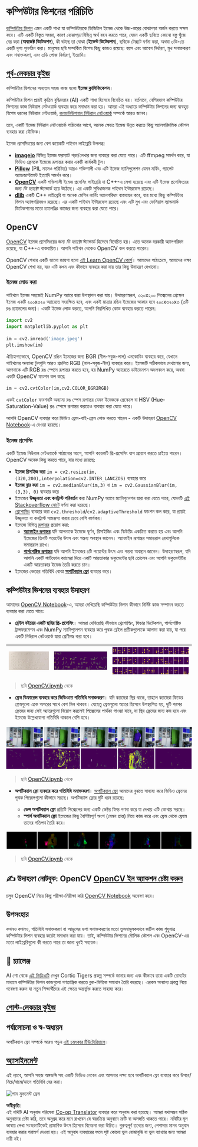 <!--
CO_OP_TRANSLATOR_METADATA:
{
  "original_hash": "4bedc8e702db17260cfe824d58b6cfd4",
  "translation_date": "2025-08-26T09:36:35+00:00",
  "source_file": "lessons/4-ComputerVision/06-IntroCV/README.md",
  "language_code": "bn"
}
-->
# কম্পিউটার ভিশনের পরিচিতি

[কম্পিউটার ভিশন](https://wikipedia.org/wiki/Computer_vision) এমন একটি শাখা যা কম্পিউটারকে ডিজিটাল ইমেজ থেকে উচ্চ-স্তরের বোঝাপড়া অর্জন করতে সক্ষম করে। এটি একটি বিস্তৃত সংজ্ঞা, কারণ *বোঝাপড়া* বিভিন্ন অর্থ বহন করতে পারে, যেমন একটি ছবিতে কোনো বস্তু খুঁজে বের করা (**অবজেক্ট ডিটেকশন**), কী ঘটছে তা বোঝা (**ইভেন্ট ডিটেকশন**), ছবিকে টেক্সটে বর্ণনা করা, অথবা ৩ডি-তে একটি দৃশ্য পুনর্গঠন করা। মানুষের ছবি সম্পর্কিত বিশেষ কিছু কাজও রয়েছে: বয়স এবং আবেগ নির্ধারণ, মুখ সনাক্তকরণ এবং শনাক্তকরণ, এবং ৩ডি পোজ নির্ধারণ, ইত্যাদি।

## [পূর্ব-লেকচার কুইজ](https://red-field-0a6ddfd03.1.azurestaticapps.net/quiz/106)

কম্পিউটার ভিশনের অন্যতম সহজ কাজ হলো **ইমেজ ক্লাসিফিকেশন**।

কম্পিউটার ভিশন প্রায়ই কৃত্রিম বুদ্ধিমত্তার (AI) একটি শাখা হিসেবে বিবেচিত হয়। বর্তমানে, বেশিরভাগ কম্পিউটার ভিশনের কাজ নিউরাল নেটওয়ার্ক ব্যবহার করে সমাধান করা হয়। আমরা এই অধ্যায়ে কম্পিউটার ভিশনের জন্য ব্যবহৃত বিশেষ ধরনের নিউরাল নেটওয়ার্ক, [কনভলিউশনাল নিউরাল নেটওয়ার্ক](../07-ConvNets/README.md) সম্পর্কে আরও জানব।

তবে, একটি ইমেজ নিউরাল নেটওয়ার্কে পাঠানোর আগে, অনেক ক্ষেত্রে ইমেজ উন্নত করতে কিছু অ্যালগরিদমিক কৌশল ব্যবহার করা যৌক্তিক।

ইমেজ প্রসেসিংয়ের জন্য বেশ কয়েকটি পাইথন লাইব্রেরি উপলব্ধ:

* **[imageio](https://imageio.readthedocs.io/en/stable/)** বিভিন্ন ইমেজ ফরম্যাট পড়া/লেখার জন্য ব্যবহার করা যেতে পারে। এটি ffmpeg সমর্থন করে, যা ভিডিও ফ্রেমকে ইমেজে রূপান্তর করার একটি কার্যকরী টুল।
* **[Pillow](https://pillow.readthedocs.io/en/stable/index.html)** (PIL নামেও পরিচিত) আরও শক্তিশালী এবং এটি ইমেজ ম্যানিপুলেশন যেমন মর্ফিং, প্যালেট অ্যাডজাস্টমেন্ট ইত্যাদি সমর্থন করে।
* **[OpenCV](https://opencv.org/)** একটি শক্তিশালী ইমেজ প্রসেসিং লাইব্রেরি যা C++-এ লেখা হয়েছে এবং এটি ইমেজ প্রসেসিংয়ের জন্য *ডি ফ্যাক্টো* স্ট্যান্ডার্ড হয়ে উঠেছে। এর একটি সুবিধাজনক পাইথন ইন্টারফেস রয়েছে।
* **[dlib](http://dlib.net/)** একটি C++ লাইব্রেরি যা অনেক মেশিন লার্নিং অ্যালগরিদম বাস্তবায়ন করে, যার মধ্যে কিছু কম্পিউটার ভিশন অ্যালগরিদমও রয়েছে। এর একটি পাইথন ইন্টারফেস রয়েছে এবং এটি মুখ এবং ফেসিয়াল ল্যান্ডমার্ক ডিটেকশনের মতো চ্যালেঞ্জিং কাজের জন্য ব্যবহার করা যেতে পারে।

## OpenCV

[OpenCV](https://opencv.org/) ইমেজ প্রসেসিংয়ের জন্য *ডি ফ্যাক্টো* স্ট্যান্ডার্ড হিসেবে বিবেচিত হয়। এতে অনেক দরকারী অ্যালগরিদম রয়েছে, যা C++-এ বাস্তবায়িত। আপনি পাইথন থেকেও OpenCV কল করতে পারেন।

OpenCV শেখার একটি ভালো জায়গা হলো [এই Learn OpenCV কোর্স](https://learnopencv.com/getting-started-with-opencv/)। আমাদের পাঠ্যক্রমে, আমাদের লক্ষ্য OpenCV শেখা নয়, বরং এটি কখন এবং কীভাবে ব্যবহার করা যায় তার কিছু উদাহরণ দেখানো।

### ইমেজ লোড করা

পাইথনে ইমেজ সহজেই NumPy অ্যারে দ্বারা উপস্থাপন করা যায়। উদাহরণস্বরূপ, ৩২০x২০০ পিক্সেলের গ্রেস্কেল ইমেজ একটি ২০০x৩২০ অ্যারেতে সংরক্ষিত হবে, এবং একই মাত্রার রঙিন ইমেজের আকার হবে ২০০x৩২০x৩ (৩টি রঙ চ্যানেলের জন্য)। একটি ইমেজ লোড করতে, আপনি নিম্নলিখিত কোড ব্যবহার করতে পারেন:

```python
import cv2
import matplotlib.pyplot as plt

im = cv2.imread('image.jpeg')
plt.imshow(im)
```

ঐতিহ্যগতভাবে, OpenCV রঙিন ইমেজের জন্য BGR (নীল-সবুজ-লাল) এনকোডিং ব্যবহার করে, যেখানে পাইথনের অন্যান্য টুলগুলি আরও প্রচলিত RGB (লাল-সবুজ-নীল) ব্যবহার করে। ইমেজটি সঠিকভাবে দেখানোর জন্য, আপনাকে এটি RGB রঙ স্পেসে রূপান্তর করতে হবে, হয় NumPy অ্যারেতে ডাইমেনশন অদলবদল করে, অথবা একটি OpenCV ফাংশন কল করে:

```python
im = cv2.cvtColor(im,cv2.COLOR_BGR2RGB)
```

একই `cvtColor` ফাংশনটি অন্যান্য রঙ স্পেস রূপান্তর যেমন ইমেজকে গ্রেস্কেলে বা HSV (Hue-Saturation-Value) রঙ স্পেসে রূপান্তর করতেও ব্যবহার করা যেতে পারে।

আপনি OpenCV ব্যবহার করে ভিডিও ফ্রেম-বাই-ফ্রেম লোড করতে পারেন - একটি উদাহরণ [OpenCV Notebook](../../../../../lessons/4-ComputerVision/06-IntroCV/OpenCV.ipynb)-এ দেওয়া হয়েছে।

### ইমেজ প্রসেসিং

একটি ইমেজ নিউরাল নেটওয়ার্কে পাঠানোর আগে, আপনি কয়েকটি প্রি-প্রসেসিং ধাপ প্রয়োগ করতে চাইতে পারেন। OpenCV অনেক কিছু করতে পারে, যার মধ্যে রয়েছে:

* **ইমেজ রিসাইজ করা** `im = cv2.resize(im, (320,200),interpolation=cv2.INTER_LANCZOS)` ব্যবহার করে
* **ইমেজ ব্লার করা** `im = cv2.medianBlur(im,3)` বা `im = cv2.GaussianBlur(im, (3,3), 0)` ব্যবহার করে
* ইমেজের **উজ্জ্বলতা এবং কনট্রাস্ট পরিবর্তন** করা NumPy অ্যারে ম্যানিপুলেশন দ্বারা করা যেতে পারে, যেমনটি [এই Stackoverflow নোটে](https://stackoverflow.com/questions/39308030/how-do-i-increase-the-contrast-of-an-image-in-python-opencv) বর্ণনা করা হয়েছে।
* [থ্রেশোল্ডিং](https://docs.opencv.org/4.x/d7/d4d/tutorial_py_thresholding.html) ব্যবহার করা `cv2.threshold`/`cv2.adaptiveThreshold` ফাংশন কল করে, যা প্রায়ই উজ্জ্বলতা বা কনট্রাস্ট সামঞ্জস্য করার চেয়ে বেশি কার্যকর।
* ইমেজে বিভিন্ন [রূপান্তর](https://docs.opencv.org/4.5.5/da/d6e/tutorial_py_geometric_transformations.html) প্রয়োগ করা:
    - **[অ্যাফাইন রূপান্তর](https://docs.opencv.org/4.5.5/d4/d61/tutorial_warp_affine.html)** যদি আপনাকে ইমেজে ঘূর্ণন, রিসাইজিং এবং স্কিউয়িং একত্রিত করতে হয় এবং আপনি ইমেজের তিনটি পয়েন্টের উৎস এবং গন্তব্য অবস্থান জানেন। অ্যাফাইন রূপান্তর সমান্তরাল রেখাগুলিকে সমান্তরাল রাখে।
    - **[পার্সপেক্টিভ রূপান্তর](https://medium.com/analytics-vidhya/opencv-perspective-transformation-9edffefb2143)** যদি আপনি ইমেজের ৪টি পয়েন্টের উৎস এবং গন্তব্য অবস্থান জানেন। উদাহরণস্বরূপ, যদি আপনি একটি স্মার্টফোন ক্যামেরা দিয়ে একটি আয়তাকার ডকুমেন্টের ছবি তোলেন এবং আপনি ডকুমেন্টটির একটি আয়তাকার ইমেজ তৈরি করতে চান।
* ইমেজের ভেতরে গতিবিধি বোঝা **[অপটিক্যাল ফ্লো](https://docs.opencv.org/4.5.5/d4/dee/tutorial_optical_flow.html)** ব্যবহার করে।

## কম্পিউটার ভিশনের ব্যবহার উদাহরণ

আমাদের [OpenCV Notebook](../../../../../lessons/4-ComputerVision/06-IntroCV/OpenCV.ipynb)-এ, আমরা দেখিয়েছি কম্পিউটার ভিশন কীভাবে নির্দিষ্ট কাজ সম্পাদন করতে ব্যবহার করা যেতে পারে:

* **ব্রেইল বইয়ের একটি ছবির প্রি-প্রসেসিং**। আমরা দেখিয়েছি কীভাবে থ্রেশোল্ডিং, ফিচার ডিটেকশন, পার্সপেক্টিভ ট্রান্সফরমেশন এবং NumPy ম্যানিপুলেশন ব্যবহার করে পৃথক ব্রেইল প্রতীকগুলোকে আলাদা করা যায়, যা পরে একটি নিউরাল নেটওয়ার্ক দ্বারা শ্রেণীবদ্ধ করা হবে।

![ব্রেইল ইমেজ](../../../../../translated_images/braille.341962ff76b1bd7044409371d3de09ced5028132aef97344ea4b7468c1208126.bn.jpeg) | ![প্রি-প্রসেসড ব্রেইল ইমেজ](../../../../../translated_images/braille-result.46530fea020b03c76aac532d7d6eeef7f6fb35b55b1001cd21627907dabef3ed.bn.png) | ![ব্রেইল প্রতীক](../../../../../translated_images/braille-symbols.0159185ab69d533909dc4d7d26a1971b51401c6a80eb3a5584f250ea880af88b.bn.png)
----|-----|-----

> ছবি [OpenCV.ipynb](../../../../../lessons/4-ComputerVision/06-IntroCV/OpenCV.ipynb) থেকে

* **ফ্রেম ডিফারেন্স ব্যবহার করে ভিডিওতে গতিবিধি সনাক্তকরণ**। যদি ক্যামেরা স্থির থাকে, তাহলে ক্যামেরা ফিডের ফ্রেমগুলো একে অপরের সাথে বেশ মিল থাকবে। যেহেতু ফ্রেমগুলো অ্যারে হিসেবে উপস্থাপিত হয়, দুটি পরপর ফ্রেমের জন্য সেই অ্যারেগুলো বিয়োগ করলেই পিক্সেলের পার্থক্য পাওয়া যাবে, যা স্থির ফ্রেমের জন্য কম হবে এবং ইমেজে উল্লেখযোগ্য গতিবিধি থাকলে বেশি হবে।

![ভিডিও ফ্রেম এবং ফ্রেম ডিফারেন্সের ছবি](../../../../../translated_images/frame-difference.706f805491a0883c938e16447bf5eb2f7d69e812c7f743cbe7d7c7645168f81f.bn.png)

> ছবি [OpenCV.ipynb](../../../../../lessons/4-ComputerVision/06-IntroCV/OpenCV.ipynb) থেকে

* **অপটিক্যাল ফ্লো ব্যবহার করে গতিবিধি সনাক্তকরণ**। [অপটিক্যাল ফ্লো](https://docs.opencv.org/3.4/d4/dee/tutorial_optical_flow.html) আমাদের বুঝতে সাহায্য করে ভিডিও ফ্রেমের পৃথক পিক্সেলগুলো কীভাবে সরছে। অপটিক্যাল ফ্লোর দুটি ধরন রয়েছে:

   - **ডেন্স অপটিক্যাল ফ্লো** প্রতিটি পিক্সেলের জন্য একটি ভেক্টর ফিল্ড গণনা করে যা দেখায় এটি কোথায় সরছে।
   - **স্পার্স অপটিক্যাল ফ্লো** ইমেজের কিছু বৈশিষ্ট্যপূর্ণ অংশ (যেমন প্রান্ত) নিয়ে কাজ করে এবং ফ্রেম থেকে ফ্রেমে তাদের গতিপথ তৈরি করে।

![অপটিক্যাল ফ্লোর ছবি](../../../../../translated_images/optical.1f4a94464579a83a10784f3c07fe7228514714b96782edf50e70ccd59d2d8c4f.bn.png)

> ছবি [OpenCV.ipynb](../../../../../lessons/4-ComputerVision/06-IntroCV/OpenCV.ipynb) থেকে

## ✍️ উদাহরণ নোটবুক: OpenCV [OpenCV ইন অ্যাকশন চেষ্টা করুন](../../../../../lessons/4-ComputerVision/06-IntroCV/OpenCV.ipynb)

চলুন OpenCV নিয়ে কিছু পরীক্ষা-নিরীক্ষা করি [OpenCV Notebook](../../../../../lessons/4-ComputerVision/06-IntroCV/OpenCV.ipynb) অন্বেষণ করে।

## উপসংহার

কখনও কখনও, গতিবিধি সনাক্তকরণ বা আঙুলের ডগা সনাক্তকরণের মতো তুলনামূলকভাবে জটিল কাজ শুধুমাত্র কম্পিউটার ভিশন ব্যবহার করেই সমাধান করা যায়। তাই, কম্পিউটার ভিশনের মৌলিক কৌশল এবং OpenCV-এর মতো লাইব্রেরিগুলো কী করতে পারে তা জানা খুবই সহায়ক।

## 🚀 চ্যালেঞ্জ

AI শো থেকে [এই ভিডিওটি](https://docs.microsoft.com/shows/ai-show/ai-show--2021-opencv-ai-competition--grand-prize-winners--cortic-tigers--episode-32?WT.mc_id=academic-77998-cacaste) দেখুন Cortic Tigers প্রকল্প সম্পর্কে জানার জন্য এবং কীভাবে তারা একটি রোবটের মাধ্যমে কম্পিউটার ভিশন কাজগুলো গণতান্ত্রিক করতে ব্লক-ভিত্তিক সমাধান তৈরি করেছে। এরকম অন্যান্য প্রকল্প নিয়ে গবেষণা করুন যা নতুন শিক্ষার্থীদের এই ক্ষেত্রে অন্তর্ভুক্ত করতে সাহায্য করে।

## [পোস্ট-লেকচার কুইজ](https://red-field-0a6ddfd03.1.azurestaticapps.net/quiz/206)

## পর্যালোচনা ও স্ব-অধ্যয়ন

অপটিক্যাল ফ্লো সম্পর্কে আরও পড়ুন [এই চমৎকার টিউটোরিয়ালে](https://learnopencv.com/optical-flow-in-opencv/)।

## [অ্যাসাইনমেন্ট](lab/README.md)

এই ল্যাবে, আপনি সহজ অঙ্গভঙ্গি সহ একটি ভিডিও নেবেন এবং আপনার লক্ষ্য হবে অপটিক্যাল ফ্লো ব্যবহার করে উপরে/নিচে/বামে/ডানে গতিবিধি বের করা।

<img src="images/palm-movement.png" width="30%" alt="পাম মুভমেন্ট ফ্রেম"/>

**অস্বীকৃতি**:  
এই নথিটি AI অনুবাদ পরিষেবা [Co-op Translator](https://github.com/Azure/co-op-translator) ব্যবহার করে অনুবাদ করা হয়েছে। আমরা যথাসম্ভব সঠিক অনুবাদের চেষ্টা করি, তবে অনুগ্রহ করে মনে রাখবেন যে স্বয়ংক্রিয় অনুবাদে ত্রুটি বা অসঙ্গতি থাকতে পারে। নথিটির মূল ভাষায় লেখা সংস্করণটিকেই প্রামাণিক উৎস হিসেবে বিবেচনা করা উচিত। গুরুত্বপূর্ণ তথ্যের জন্য, পেশাদার মানব অনুবাদ ব্যবহার করার পরামর্শ দেওয়া হয়। এই অনুবাদ ব্যবহারের ফলে সৃষ্ট কোনো ভুল বোঝাবুঝি বা ভুল ব্যাখ্যার জন্য আমরা দায়ী নই।